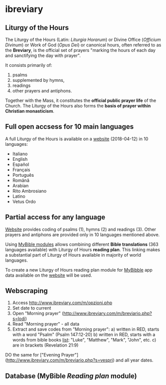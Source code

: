 # ibreviary

## Liturgy of the Hours 

The Liturgy of the Hours (Latin: *Liturgia Horarum*) or Divine Office (*Officium Divinum*) or Work of God (*Opus Dei*) or canonical hours, often referred to as the **Breviary**, is the official set of prayers "marking the hours of each day and sanctifying the day with prayer".

It consists primarily of:

1. psalms 
2. supplemented by hymns, 
3. readings 
4. other prayers and antiphons. 

Together with the Mass, it constitutes the **official public prayer life** of the Church. The Liturgy of the Hours also forms the **basis of prayer within Christian monasticism**.

## Full open accsess for 10 main languages

A full Liturgy of the Hours is available on a [website](http://www.ibreviary.com/m/opzioni.php) (2018-04-12) in 10 languages:

- Italiano
- English
- Español
- Français
- Português
- Română
- Arabian
- Rito Ambrosiano
- Latino
- Vetus Ordo

## Partial access for any language

[Website](http://www.ibreviary.com/m/opzioni.php) provides coding of psalms (1), hymns (2) and readings (3). Other prayers and antiphons are provided only in 10 languages mentioned above.

Using [MyBible modules](https://docs.google.com/document/d/12rf4Pqy13qhnAW31uKkaWNTBDTtRbNW0s7cM0vcimlA/edit#heading=h.ec9vzutl5wtt) allows combining different **Bible translations** (363 languages available) with Liturgy of Hours **reading plan**. This linking makes a substantial part of Liturgy of Hours available in majority of world languages. 

To create a new Liturgy of Hours reading plan module for [MyBibble](https://mybible.zone/index-eng.php) app data available on the [website](http://www.ibreviary.com/) will be used.

## Webscraping 

1. Access http://www.ibreviary.com/m/opzioni.php 
2. Set date to current 
3. Open "Morning prayer" (http://www.ibreviary.com/m/breviario.php?s=lodi)
4. Read "Morning prayer" - all data
6. Extract and save codes from "Morning prayer":
a) written in RED,
starts with a word "Psalm" (Psalm 147:12-20)
b) written in RED,
starts with a words from bible books [list](https://mybible.zone/code-eng.php): "Luke", "Matthew", "Mark", "John", etc.
c) are in brackets (Revelation 21:9)

DO the same for ["Evening Prayer"] (http://www.ibreviary.com/m/breviario.php?s=vespri) and all year dates.

## Database (MyBible *Reading plan* module)  
